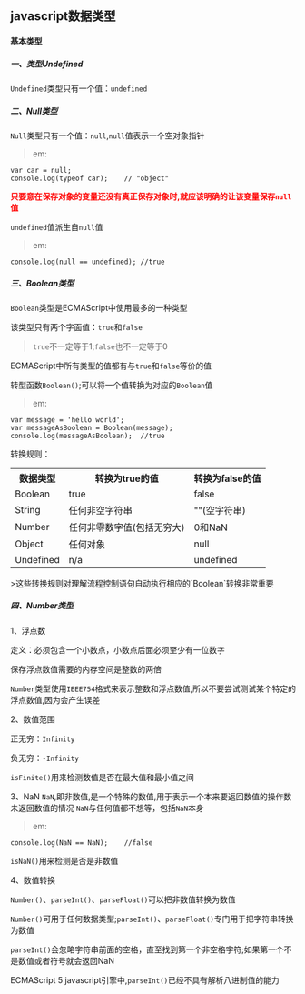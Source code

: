## javascript数据类型

#### 基本类型

##### 一、类型Undefined

`Undefined`类型只有一个值：`undefined`

##### 二、Null类型

`Null`类型只有一个值：`null`,`null`值表示一个空对象指针

>em:
```
var car = null;
console.log(typeof car);	// "object"
```

<b style="color:#F00">只要意在保存对象的变量还没有真正保存对象时,就应该明确的让该变量保存`null`值</b>

`undefined`值派生自`null`值

>em: 
```
console.log(null == undefined);	//true
```

##### 三、Boolean类型

`Boolean`类型是ECMAScript中使用最多的一种类型

该类型只有两个字面值：`true`和`false`

>`true`不一定等于1;`false`也不一定等于0

ECMAScript中所有类型的值都有与`true`和`false`等价的值

转型函数`Boolean()`;可以将一个值转换为对应的`Boolean`值
>em:
```
var message = 'hello world';
var messageAsBoolean = Boolean(message);
console.log(messageAsBoolean);	//true
```

转换规则：
<table>
	<tr>
		<th>数据类型</th>
		<th>转换为true的值</th>
		<th>转换为false的值</th>
	</tr>
	<tr>
		<td>Boolean</td>
		<td>true</td>
		<td>false</td>
	</tr>
	<tr>
		<td>String</td>
		<td>任何非空字符串</td>
		<td>""(空字符串)</td>
	</tr>
	<tr>
		<td>Number</td>
		<td>任何非零数字值(包括无穷大)</td>
		<td>0和NaN</td>
	</tr>
	<tr>
		<td>Object</td>
		<td>任何对象</td>
		<td>null</td>
	</tr>
	<tr>
		<td>Undefined</td>
		<td>n/a</td>
		<td>undefined</td>
	</tr>
</table>
>这些转换规则对理解流程控制语句自动执行相应的`Boolean`转换非常重要

##### 四、Number类型

1、浮点数

定义：必须包含一个小数点，小数点后面必须至少有一位数字

保存浮点数值需要的内存空间是整数的两倍

`Number`类型使用`IEEE754`格式来表示整数和浮点数值,所以不要尝试测试某个特定的浮点数值,因为会产生误差

2、数值范围

正无穷：`Infinity`

负无穷：`-Infinity`

`isFinite()`用来检测数值是否在最大值和最小值之间

3、NaN
`NaN`,即非数值,是一个特殊的数值,用于表示一个本来要返回数值的操作数未返回数值的情况
`NaN`与任何值都不想等，包括`NaN`本身
>em: 
```
console.log(NaN == NaN);	//false
```

`isNaN()`用来检测是否是非数值

4、数值转换

`Number()`、`parseInt()`、`parseFloat()`可以把非数值转换为数值

`Number()`可用于任何数据类型;`parseInt()`、`parseFloat()`专门用于把字符串转换为数值

`parseInt()`会忽略字符串前面的空格，直至找到第一个非空格字符;如果第一个不是数值或者符号就会返回NaN

ECMAScript 5 javascript引擎中,`parseInt()`已经不具有解析八进制值的能力




